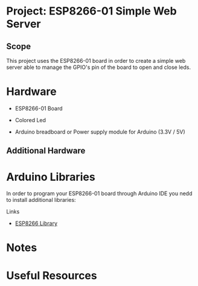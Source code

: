 # Project: ESP8266-01 Simple Web Server

## Scope

This project uses the ESP8266-01 board in order to create a simple web server able to manage the GPIO's pin of the board to open and close leds.

# Hardware

* ESP8266-01 Board
* Colored Led

* Arduino breadboard or Power supply module for Arduino (3.3V / 5V)

## Additional Hardware

# Arduino Libraries

In order to program your ESP8266-01 board through Arduino IDE you nedd to install additional libraries:

Links

* [ESP8266 Library](https://arduino.esp8266.com/stable/package_esp8266com_index.json)


# Notes

# Useful Resources

